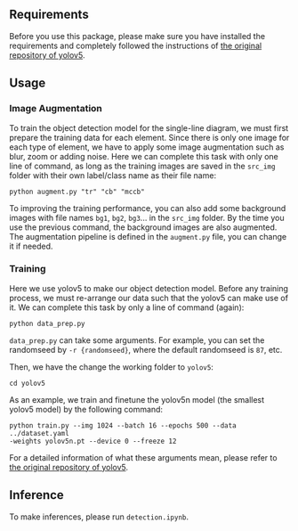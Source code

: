 ## Requirements
Before you use this package, please make sure you have installed the requirements and completely followed the instructions of [the original repository of yolov5](https://github.com/ultralytics/yolov5).

## Usage
### Image Augmentation
To train the object detection model for the single-line diagram, we must first prepare the training data for each element. Since there is only one image for each type of element, we have to apply some image augmentation such as blur, zoom or adding noise. Here we can complete this task with only one line of command, as long as the training images are saved in the `src_img` folder with their own label/class name as their file name: 
```
python augment.py "tr" "cb" "mccb"
```
To improving the training performance, you can also add some background images with file names `bg1`, `bg2`, `bg3`... in the `src_img` folder. By the time you use the previous command, the background images are also augmented. The augmentation pipeline is defined in the `augment.py` file, you can change it if needed.


### Training
Here we use yolov5 to make our object detection model. Before any training process, we must re-arrange our data such that the yolov5 can make use of it. We can complete this task by only a line of command (again):
```
python data_prep.py
```
`data_prep.py` can take some arguments. For example, you can set the randomseed by `-r {randomseed}`, where the default randomseed is `87`, etc.

Then, we have the change the working folder to `yolov5`:
```
cd yolov5
```

As an example, we train and finetune the yolov5n model (the smallest yolov5 model) by the following command:
```
python train.py --img 1024 --batch 16 --epochs 500 --data ../dataset.yaml
-weights yolov5n.pt --device 0 --freeze 12
```
For a detailed information of what these arguments mean, please refer to [the original repository of yolov5](https://github.com/ultralytics/yolov5).

## Inference
To make inferences, please run `detection.ipynb`.